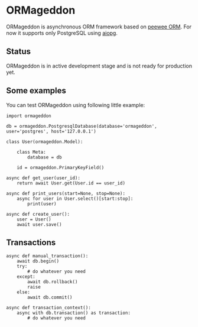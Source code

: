 # ORMageddon

ORMageddon is asynchronous ORM framework based on [peewee ORM](https://github.com/coleifer/peewee). For now it supports only PostgreSQL using [aiopg](https://github.com/aio-libs/aiopg).

Status
------
ORMageddon is in active development stage and is not ready for production yet.

Some examples
-------------
You can test ORMageddon using following little example:

    import ormageddon
    
    db = ormageddon.PostgresqlDatabase(database='ormageddon', user='postgres', host='127.0.0.1')
    
    class User(ormageddon.Model):
    
        class Meta:
            database = db
    
        id = ormageddon.PrimaryKeyField()
        
    async def get_user(user_id):
        return await User.get(User.id == user_id)
        
    async def print_users(start=None, stop=None):
        async for user in User.select()[start:stop]:
            print(user)
            
    async def create_user():
        user = User()
        await user.save()

Transactions
------------

    async def manual_transaction():
        await db.begin()
        try:
            # do whatever you need
        except:
            await db.rollback()
            raise
        else:
            await db.commit()
        
    async def transaction_context():
        async with db.transaction() as transaction:
            # do whatever you need
